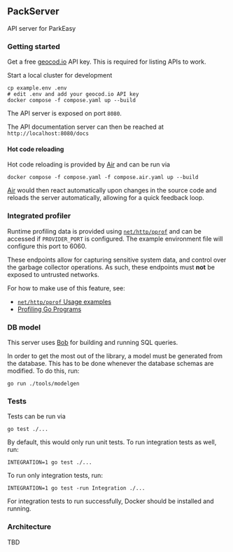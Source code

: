 ## PackServer

API server for ParkEasy

### Getting started

Get a free [geocod.io](https://geocod.io) API key. This is required for listing APIs to work.

Start a local cluster for development

    cp example.env .env
    # edit .env and add your geocod.io API key
    docker compose -f compose.yaml up --build

The API server is exposed on port `8080`.

The API documentation server can then be reached at `http://localhost:8080/docs`

#### Hot code reloading

Hot code reloading is provided by [Air] and can be run via

    docker compose -f compose.yaml -f compose.air.yaml up --build

[Air] would then react automatically upon changes in the source code and reloads the server automatically, allowing for a quick feedback loop.

[Air]: https://github.com/air-verse/air

### Integrated profiler

Runtime profiling data is provided using [`net/http/pprof`](https://pkg.go.dev/net/http/pprof) and can be accessed if `PROVIDER_PORT` is configured. The example environment file will configure this port to 6060.

These endpoints allow for capturing sensitive system data, and control over the garbage collector operations. As such, these endpoints must **not** be exposed to untrusted networks.

For how to make use of this feature, see:

- [`net/http/pprof` Usage examples](https://pkg.go.dev/net/http/pprof#hdr-Usage_examples)
- [Profiling Go Programs](https://go.dev/blog/pprof)

### DB model

This server uses [Bob](https://bob.stephenafamo.com/) for building and running SQL queries.

In order to get the most out of the library, a model must be generated from the database. This has to be done whenever the database schemas are modified. To do this, run:

    go run ./tools/modelgen

### Tests

Tests can be run via

    go test ./...

By default, this would only run unit tests. To run integration tests as well, run:

    INTEGRATION=1 go test ./...

To run only integration tests, run:

    INTEGRATION=1 go test -run Integration ./...

For integration tests to run successfully, Docker should be installed and running.

### Architecture

TBD
